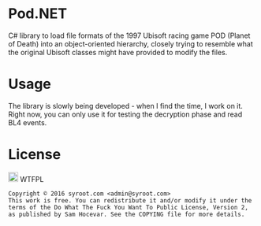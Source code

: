 # Pod.NET

C# library to load file formats of the 1997 Ubisoft racing game POD (Planet of Death) into an object-oriented hierarchy, closely trying to resemble what the original Ubisoft classes might have provided to modify the files.

Usage
=====

The library is slowly being developed - when I find the time, I work on it. Right now, you can only use it for testing the decryption phase and read BL4 events.

License
=======

<a href="http://www.wtfpl.net/"><img src="http://www.wtfpl.net/wp-content/uploads/2012/12/wtfpl.svg" height="20" alt="WTFPL" /></a> WTFPL

    Copyright © 2016 syroot.com <admin@syroot.com>
    This work is free. You can redistribute it and/or modify it under the
    terms of the Do What The Fuck You Want To Public License, Version 2,
    as published by Sam Hocevar. See the COPYING file for more details.
